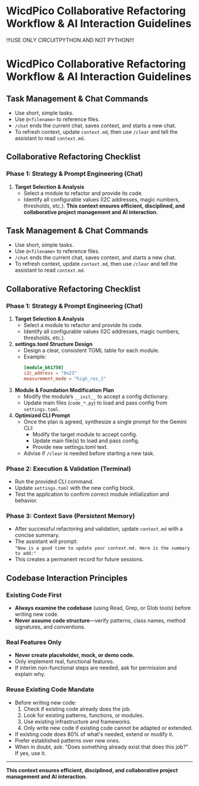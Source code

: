 # WicdPico Collaborative Refactoring Workflow & AI Interaction Guidelines

!!!USE ONLY CIRCUITPYTHON AND NOT PYTHON!!!

# WicdPico Collaborative Refactoring Workflow & AI Interaction Guidelines

## Task Management & Chat Commands
- Use short, simple tasks.
- Use `@<filename>` to reference files.
- `/chat` ends the current chat, saves context, and starts a new chat.
- To refresh context, update `context.md`, then use `/clear` and tell the assistant to read `context.md`.

## Collaborative Refactoring Checklist

### Phase 1: Strategy & Prompt Engineering (Chat)
1. **Target Selection & Analysis**
   - Select a module to refactor and provide its code.
   - Identify all configurable values (I2C addresses, magic numbers, thresholds, etc.).
**This context ensures efficient, disciplined, and collaborative project management and AI interaction.**

## Task Management & Chat Commands
- Use short, simple tasks.
- Use `@<filename>` to reference files.
- `/chat` ends the current chat, saves context, and starts a new chat.
- To refresh context, update `context.md`, then use `/clear` and tell the assistant to read `context.md`.

## Collaborative Refactoring Checklist

### Phase 1: Strategy & Prompt Engineering (Chat)
1. **Target Selection & Analysis**
   - Select a module to refactor and provide its code.
   - Identify all configurable values (I2C addresses, magic numbers, thresholds, etc.).
2. **settings.toml Structure Design**
   - Design a clear, consistent TOML table for each module.
   - Example:
     ```toml
     [module_bh1750]
     i2c_address = "0x23"
     measurement_mode = "high_res_2"
     ```
3. **Module & Foundation Modification Plan**
   - Modify the module’s `__init__` to accept a config dictionary.
   - Update main files (`code_*.py`) to load and pass config from `settings.toml`.
4. **Optimized CLI Prompt**
   - Once the plan is agreed, synthesize a single prompt for the Gemini CLI:
     - Modify the target module to accept config.
     - Update main file(s) to load and pass config.
     - Provide new settings.toml text.
   - Advise if `/clear` is needed before starting a new task.

### Phase 2: Execution & Validation (Terminal)
- Run the provided CLI command.
- Update `settings.toml` with the new config block.
- Test the application to confirm correct module initialization and behavior.

### Phase 3: Context Save (Persistent Memory)
- After successful refactoring and validation, update `context.md` with a concise summary.
- The assistant will prompt:  
  `"Now is a good time to update your context.md. Here is the summary to add:"`
- This creates a permanent record for future sessions.

## Codebase Interaction Principles

### Existing Code First
- **Always examine the codebase** (using Read, Grep, or Glob tools) before writing new code.
- **Never assume code structure**—verify patterns, class names, method signatures, and conventions.

### Real Features Only
- **Never create placeholder, mock, or demo code.**
- Only implement real, functional features.
- If interim non-functional steps are needed, ask for permission and explain why.

### Reuse Existing Code Mandate
- Before writing new code:
  1. Check if existing code already does the job.
  2. Look for existing patterns, functions, or modules.
  3. Use existing infrastructure and frameworks.
  4. Only write new code if existing code cannot be adapted or extended.
- If existing code does 80% of what's needed, extend or modify it.
- Prefer established patterns over new ones.
- When in doubt, ask: "Does something already exist that does this job?" If yes, use it.

---

**This context ensures efficient, disciplined, and collaborative project management and AI interaction.**